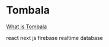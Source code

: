 # Tombala       
[What is Tombala](https://wikipedia.org/wiki/Tombala)       

react next js
firebase realtime database